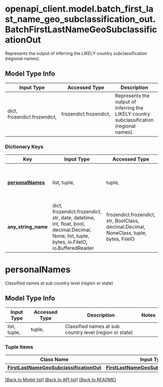 # openapi_client.model.batch_first_last_name_geo_subclassification_out.BatchFirstLastNameGeoSubclassificationOut

Represents the output of inferring the LIKELY country subclassification (regional names).

## Model Type Info
Input Type | Accessed Type | Description | Notes
------------ | ------------- | ------------- | -------------
dict, frozendict.frozendict,  | frozendict.frozendict,  | Represents the output of inferring the LIKELY country subclassification (regional names). | 

### Dictionary Keys
Key | Input Type | Accessed Type | Description | Notes
------------ | ------------- | ------------- | ------------- | -------------
**[personalNames](#personalNames)** | list, tuple,  | tuple,  | Classified names at sub country level (region or state) | [optional] 
**any_string_name** | dict, frozendict.frozendict, str, date, datetime, int, float, bool, decimal.Decimal, None, list, tuple, bytes, io.FileIO, io.BufferedReader | frozendict.frozendict, str, BoolClass, decimal.Decimal, NoneClass, tuple, bytes, FileIO | any string name can be used but the value must be the correct type | [optional]

# personalNames

Classified names at sub country level (region or state)

## Model Type Info
Input Type | Accessed Type | Description | Notes
------------ | ------------- | ------------- | -------------
list, tuple,  | tuple,  | Classified names at sub country level (region or state) | 

### Tuple Items
Class Name | Input Type | Accessed Type | Description | Notes
------------- | ------------- | ------------- | ------------- | -------------
[**FirstLastNameGeoSubclassificationOut**](FirstLastNameGeoSubclassificationOut.md) | [**FirstLastNameGeoSubclassificationOut**](FirstLastNameGeoSubclassificationOut.md) | [**FirstLastNameGeoSubclassificationOut**](FirstLastNameGeoSubclassificationOut.md) |  | 

[[Back to Model list]](../../README.md#documentation-for-models) [[Back to API list]](../../README.md#documentation-for-api-endpoints) [[Back to README]](../../README.md)

